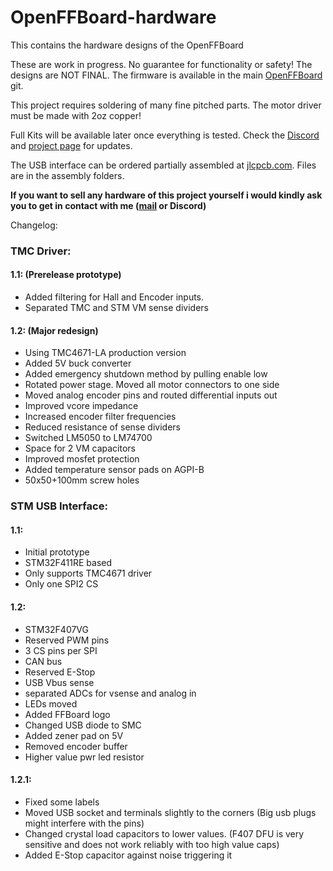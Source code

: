 # OpenFFBoard-hardware
This contains the hardware designs of the OpenFFBoard

These are work in progress.
No guarantee for functionality or safety! The designs are NOT FINAL.
The firmware is available in the main [OpenFFBoard](https://github.com/Ultrawipf/OpenFFBoard) git.

This project requires soldering of many fine pitched parts.
The motor driver must be made with 2oz copper!

Full Kits will be available later once everything is tested. Check the [Discord](https://discord.com/invite/gHtnEcP) and [project page](https://hackaday.io/project/163904-open-ffboard) for updates.

The USB interface can be ordered partially assembled at [jlcpcb.com](jlcpcb.com). Files are in the assembly folders.


**If you want to sell any hardware of this project yourself i would kindly ask you to get in contact with me ([mail](mailto:ffboard@y-richter.de) or Discord)**

Changelog:
### TMC Driver:

#### 1.1: (Prerelease prototype)
- Added filtering for Hall and Encoder inputs.
- Separated TMC and STM VM sense dividers

#### 1.2: (Major redesign)
- Using TMC4671-LA production version
- Added 5V buck converter
- Added emergency shutdown method by pulling enable low
- Rotated power stage. Moved all motor connectors to one side
- Moved analog encoder pins and routed differential inputs out
- Improved vcore impedance
- Increased encoder filter frequencies
- Reduced resistance of sense dividers
- Switched LM5050 to LM74700
- Space for 2 VM capacitors
- Improved mosfet protection
- Added temperature sensor pads on AGPI-B
- 50x50+100mm screw holes

### STM USB Interface:
#### 1.1:
- Initial prototype
- STM32F411RE based
- Only supports TMC4671 driver
- Only one SPI2 CS

#### 1.2:
- STM32F407VG
- Reserved PWM pins
- 3 CS pins per SPI
- CAN bus
- Reserved E-Stop
- USB Vbus sense
- separated ADCs for vsense and analog in
- LEDs moved
- Added FFBoard logo
- Changed USB diode to SMC
- Added zener pad on 5V
- Removed encoder buffer
- Higher value pwr led resistor

#### 1.2.1:
- Fixed some labels
- Moved USB socket and terminals slightly to the corners (Big usb plugs might interfere with the pins)
- Changed crystal load capacitors to lower values. (F407 DFU is very sensitive and does not work reliably with too high value caps)
- Added E-Stop capacitor against noise triggering it
